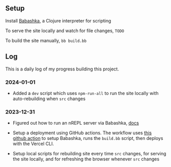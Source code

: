 ## Setup

Install [Babashka](https://github.com/babashka/babashka#installation), a Clojure interpreter for scripting

To serve the site locally and watch for file changes, `TODO`

To build the site manually, `bb build.bb`

## Log

This is a daily log of my progress building this project.

### 2024-01-01

- Added a `dev` script which uses `npm-run-all` to run the site locally with auto-rebuilding when `src` changes

 ### 2023-12-31

- Figured out how to run an nREPL server via Babashka, [docs](https://book.babashka.org/#_nrepl)

- Setup a deployment using GitHub actions. The workflow uses [this github action](https://github.com/turtlequeue/setup-babashka) to setup Babashka, runs the `build.bb` script, then deploys with the Vercel CLI.

- Setup local scripts for rebuilding site every time `src` changes, for serving the site locally, and for refreshing the browser whenever `src` changes
